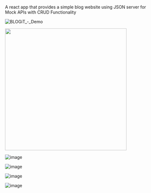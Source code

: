 A react app that provides a simple blog website using JSON server for Mock APIs with CRUD Functionality

![BLOGiT_-_Demo](https://user-images.githubusercontent.com/33595080/180259955-d767a2db-becc-4c65-9c6e-24f994e8171c.gif)

<img src="[https://camo.githubusercontent.com/...](https://user-images.githubusercontent.com/33595080/180259955-d767a2db-becc-4c65-9c6e-24f994e8171c.gif)" width="400" height="400" />

![image](https://user-images.githubusercontent.com/33595080/180248298-7f9bde3c-70f1-4c74-9ef7-c249c10b705e.png)

![image](https://user-images.githubusercontent.com/33595080/180248334-cdcc9a49-3681-4a55-9c63-6015640f4d3d.png)

![image](https://user-images.githubusercontent.com/33595080/180248362-7eef7e51-c08d-44f4-bba9-6a0c853c1d31.png)

![image](https://user-images.githubusercontent.com/33595080/180248416-231d8220-2e59-40ff-8153-499992fe8b77.png)
